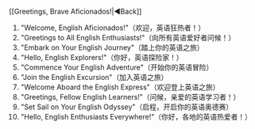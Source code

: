  [[Greetings, Brave Aficionados!|◀️Back]]









1. "Welcome, English Aficionados!"（欢迎，英语狂热者！）
2. "Greetings to All English Enthusiasts!"（向所有英语爱好者问候！）
3. "Embark on Your English Journey"（踏上你的英语之旅）
4. "Hello, English Explorers!"（你好，英语探险家！）
5. "Commence Your English Adventure"（开始你的英语冒险）
6. "Join the English Excursion"（加入英语之旅）
7. "Welcome Aboard the English Express"（欢迎登上英语之旅）
8. "Greetings, Fellow English Learners!"（问候，亲爱的英语学习者！）
9. "Set Sail on Your English Odyssey"（启程，开启你的英语奥德赛）
10. "Hello, English Enthusiasts Everywhere!"（你好，各地的英语热爱者！）

